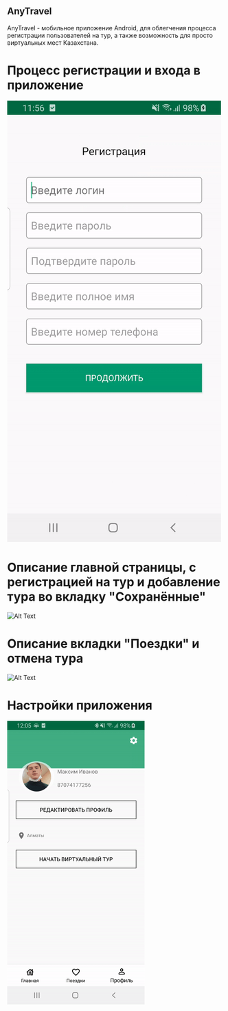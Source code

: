 ## AnyTravel
AnyTravel - мобильное приложение Android, для облегчения процесса регистрации пользователей на тур, а также возможность для просто виртуальных мест Казахстана. <br/>

# Процесс регистрации и входа в приложение

![Alt Text](descrtour.gif)

# Описание главной страницы, с регистрацией на тур и добавление тура во вкладку "Сохранённые" <br/>

![Alt Text](tourdescr.gif)

# Описание вкладки "Поездки" и отмена тура <br/>

![Alt Text](trips.gif)


# Настройки приложения
![Alt Text](profilesettings.gif)
